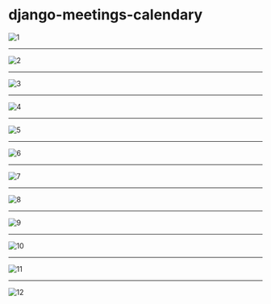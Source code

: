 # django-meetings-calendary

![1](https://user-images.githubusercontent.com/33809996/36861883-91687b8a-1d85-11e8-9243-1ff685b158ce.jpg)
<hr>

![2](https://user-images.githubusercontent.com/33809996/36861888-93f093e2-1d85-11e8-83bc-3357c0fafc6f.jpg)
<hr>

![3](https://user-images.githubusercontent.com/33809996/36861893-965c8d02-1d85-11e8-9318-a18ff019b20c.jpg)
<hr>

![4](https://user-images.githubusercontent.com/33809996/36861894-987fdbde-1d85-11e8-9c78-2e8e801464b3.jpg)
<hr>

![5](https://user-images.githubusercontent.com/33809996/36861900-9afa1b7c-1d85-11e8-902d-7b5748d7f04c.jpg)
<hr>

![6](https://user-images.githubusercontent.com/33809996/36861905-9d24a3d6-1d85-11e8-995c-18e13db842bd.jpg)
<hr>

![7](https://user-images.githubusercontent.com/33809996/36861910-9fa32c5e-1d85-11e8-88d4-1152a4d4f99f.jpg)
<hr>

![8](https://user-images.githubusercontent.com/33809996/36861922-a59d916c-1d85-11e8-8a99-ebeae48e087e.jpg)
<hr>

![9](https://user-images.githubusercontent.com/33809996/36861925-a7decebe-1d85-11e8-898b-10e7b9fd28f1.jpg)
<hr>

![10](https://user-images.githubusercontent.com/33809996/36861928-aa29d15a-1d85-11e8-8910-d33cf0826408.jpg)
<hr>

![11](https://user-images.githubusercontent.com/33809996/36861930-ac172508-1d85-11e8-8ffa-195a50a42268.jpg)
<hr>

![12](https://user-images.githubusercontent.com/33809996/36861933-aeca2840-1d85-11e8-8b46-9ec8e02c14ec.jpg)
